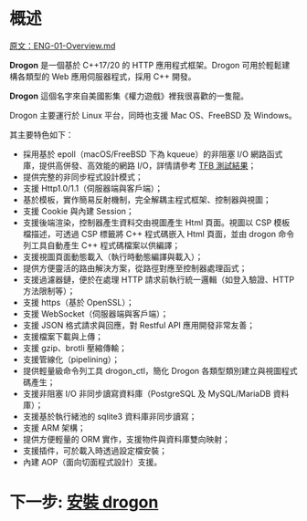 # 概述

[原文：ENG-01-Overview.md](/ENG/ENG-01-Overview.md)

**Drogon** 是一個基於 C++17/20 的 HTTP 應用程式框架。Drogon 可用於輕鬆建構各類型的 Web 應用伺服器程式，採用 C++ 開發。

**Drogon** 這個名字來自美國影集《權力遊戲》裡我很喜歡的一隻龍。

Drogon 主要運行於 Linux 平台，同時也支援 Mac OS、FreeBSD 及 Windows。

其主要特色如下：

* 採用基於 epoll（macOS/FreeBSD 下為 kqueue）的非阻塞 I/O 網路函式庫，提供高併發、高效能的網路 I/O，詳情請參考 [TFB 測試結果](https://www.techempower.com/benchmarks/#section=data-r19&hw=ph&test=composite)；
* 提供完整的非同步程式設計模式；
* 支援 Http1.0/1.1（伺服器端與客戶端）；
* 基於模板，實作簡易反射機制，完全解耦主程式框架、控制器與視圖；
* 支援 Cookie 與內建 Session；
* 支援後端渲染，控制器產生資料交由視圖產生 Html 頁面。視圖以 CSP 模板檔描述，可透過 CSP 標籤將 C++ 程式碼嵌入 Html 頁面，並由 drogon 命令列工具自動產生 C++ 程式碼檔案以供編譯；
* 支援視圖頁面動態載入（執行時動態編譯與載入）；
* 提供方便靈活的路由解決方案，從路徑對應至控制器處理函式；
* 支援過濾器鏈，便於在處理 HTTP 請求前執行統一邏輯（如登入驗證、HTTP 方法限制等）；
* 支援 https（基於 OpenSSL）；
* 支援 WebSocket（伺服器端與客戶端）；
* 支援 JSON 格式請求與回應，對 Restful API 應用開發非常友善；
* 支援檔案下載與上傳；
* 支援 gzip、brotli 壓縮傳輸；
* 支援管線化（pipelining）；
* 提供輕量級命令列工具 drogon_ctl，簡化 Drogon 各類型類別建立與視圖程式碼產生；
* 支援非阻塞 I/O 非同步讀寫資料庫（PostgreSQL 及 MySQL/MariaDB 資料庫）；
* 支援基於執行緒池的 sqlite3 資料庫非同步讀寫；
* 支援 ARM 架構；
* 提供方便輕量的 ORM 實作，支援物件與資料庫雙向映射；
* 支援插件，可於載入時透過設定檔安裝；
* 內建 AOP（面向切面程式設計）支援。

# 下一步: [安裝 drogon](ENG-02-Installation.tw.md)
